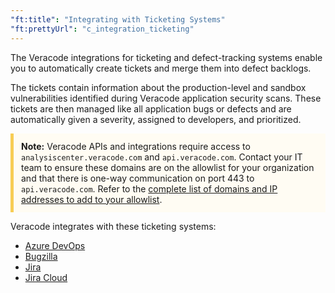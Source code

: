 ```yaml
---
"ft:title": "Integrating with Ticketing Systems"
"ft:prettyUrl": "c_integration_ticketing"
---
```

The Veracode integrations for ticketing and defect-tracking systems enable you to automatically create tickets and merge them into defect backlogs.

The tickets contain information about the production-level and sandbox vulnerabilities identified during Veracode application security scans. These tickets are then managed like all application bugs or defects and are automatically given a severity, assigned to developers, and prioritized.

   <p style="background-color:#FFFCF3; padding: 12px; border-left: 5px solid #F7CD55;"><b>Note:</b> Veracode APIs and integrations require access to <code>analysiscenter.veracode.com</code> and <code>api.veracode.com</code>. Contact your IT team to ensure these domains are on the allowlist for your organization and that there is one-way communication on port 443 to <code>api.veracode.com</code>. Refer to the <a href="https://docs.veracode.com/r/IP_addresses">complete list of domains and IP addresses to add to your allowlist</a>.</p>

Veracode integrates with these ticketing systems:

-   [Azure DevOps](https://docs.veracode.com/r/t_importflaws)
-   [Bugzilla](https://docs.veracode.com/r/c_integration_bugzilla)
-   [Jira](https://docs.veracode.com/r/c_jira_about)
-   [Jira Cloud](https://docs.veracode.com/r/c_jira_cloud_about)

